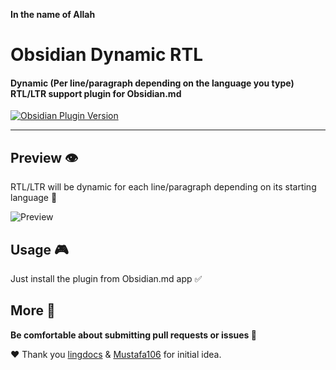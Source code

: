 **In the name of Allah**

# Obsidian Dynamic RTL

#### Dynamic (Per line/paragraph depending on the language you type) RTL/LTR support plugin for Obsidian.md

[![Obsidian Plugin Version](https://img.shields.io/badge/Obsidian.md%20Community%20Plugins-0.2.3-blue?style=for-the-badge&logo=obsidian&logoColor=purple&labelColor=cyan)](https://obsidian.md)

---
## Preview 👁️

RTL/LTR will be dynamic for each line/paragraph depending on its starting language 🙂

![Preview](https://raw.githubusercontent.com/mwxgaf/obsidian-dynamic-rtl/master/preview.png)

## Usage 🎮

Just install the plugin from Obsidian.md app ✅

## More 🤔

**Be comfortable about submitting pull requests  or issues 🐧**

❤️ Thank you [lingdocs](https://forum.obsidian.md/u/lingdocs) & [Mustafa106](https://forum.obsidian.md/u/mustafa106) for initial idea.
